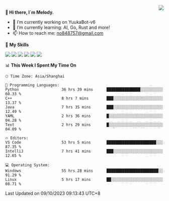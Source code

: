 <a href="#">
  <img align="right" src="https://github-readme-stats.vercel.app/api?username=melodyyuuka&count_private=true&show_icons=true" />
</a>

**👋 Hi there, I`m Melody.**

- 🔭 I’m currently working on YuukaBot-v6
- 🌱 I’m currently learning: AI, Go, Rust and more!
- 📫 How to reach me: no848757@gmail.com

🌟 **My Skills** 

![](https://img.shields.io/badge/-Python-3e74a2?style=flat-square&logo=Python&logoColor=fff)
![](https://img.shields.io/badge/-Java-007396?style=flat-square&logo=OpenJDK&logoColor=fff)
![](https://img.shields.io/badge/-Node.js-339933?style=flat-square&logo=Node.js&logoColor=fff)
![](https://img.shields.io/badge/-Git-f05032?style=flat-square&logo=git&logoColor=fff)
![](https://img.shields.io/badge/-PostgreSQL-4169e1?style=flat-square&logo=PostgreSQL&logoColor=fff)
![](https://img.shields.io/badge/-VSCode-007acc?style=flat-square&logo=Visual-Studio-Code&logoColor=fff)


<!--START_SECTION:waka-->
📊 **This Week I Spent My Time On** 

```text
🕑︎ Time Zone: Asia/Shanghai

💬 Programming Languages: 
Python                   36 hrs 39 mins      ███████████████░░░░░░░░░░   60.33 % 
C++                      8 hrs 7 mins        ███░░░░░░░░░░░░░░░░░░░░░░   13.37 % 
Java                     7 hrs 35 mins       ███░░░░░░░░░░░░░░░░░░░░░░   12.49 % 
YAML                     2 hrs 36 mins       █░░░░░░░░░░░░░░░░░░░░░░░░   04.28 % 
Text                     2 hrs 29 mins       █░░░░░░░░░░░░░░░░░░░░░░░░   04.09 % 

🔥 Editors: 
VS Code                  53 hrs 5 mins       ██████████████████████░░░   87.35 % 
IntelliJ                 7 hrs 41 mins       ███░░░░░░░░░░░░░░░░░░░░░░   12.65 % 

💻 Operating System: 
Windows                  55 hrs 28 mins      ███████████████████████░░   91.29 % 
Linux                    5 hrs 17 mins       ██░░░░░░░░░░░░░░░░░░░░░░░   08.71 % 
```


 Last Updated on 09/10/2023 09:13:43 UTC+8
<!--END_SECTION:waka-->
